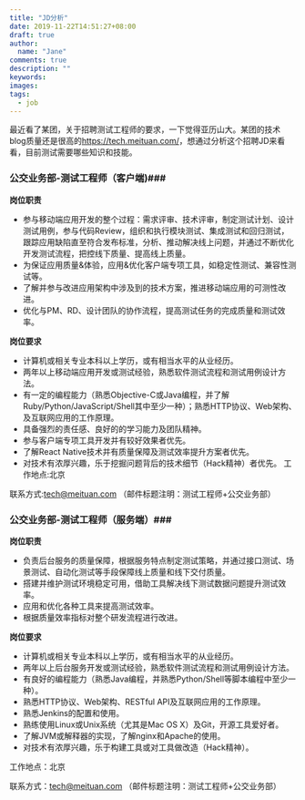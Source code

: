 ```yaml
---
title: "JD分析"
date: 2019-11-22T14:51:27+08:00
draft: true
author:
  name: "Jane"
comments: true
description: ""
keywords:
images:
tags:
  - job
---
```


最近看了某团，关于招聘测试工程师的要求，一下觉得亚历山大。某团的技术blog质量还是很高的<https://tech.meituan.com/>，想通过分析这个招聘JD来看看，目前测试需要哪些知识和技能。

### **公交业务部-测试工程师（客户端)**###

**岗位职责** 

- 参与移动端应用开发的整个过程：需求评审、技术评审，制定测试计划、设计测试用例，参与代码Review，组织和执行模块测试、集成测试和回归测试，跟踪应用缺陷直至符合发布标准，分析、推动解决线上问题，并通过不断优化开发测试流程，把控线下质量、提高线上质量。
- 为保证应用质量&体验，应用&优化客户端专项工具，如稳定性测试、兼容性测试等。
- 了解并参与改进应用架构中涉及到的技术方案，推进移动端应用的可测性改进。
- 优化与PM、RD、设计团队的协作流程，提高测试任务的完成质量和测试效率。

**岗位要求**

- 计算机或相关专业本科以上学历，或有相当水平的从业经历。
- 两年以上移动端应用开发或测试经验，熟悉软件测试流程和测试用例设计方法。
- 有一定的编程能力（熟悉Objective-C或Java编程，并了解Ruby/Python/JavaScript/Shell其中至少一种）；熟悉HTTP协议、Web架构、及互联网应用的工作原理。
- 具备强烈的责任感、良好的的学习能力及团队精神。
- 参与客户端专项工具开发并有较好效果者优先。
- 了解React Native技术并有质量保障及测试效率提升方案者优先。
- 对技术有浓厚兴趣，乐于挖掘问题背后的技术细节（Hack精神）者优先。
工作地点:北京

联系方式:tech@meituan.com （邮件标题注明：测试工程师+公交业务部）


### **公交业务部-测试工程师（服务端）**###

**岗位职责**

- 负责后台服务的质量保障，根据服务特点制定测试策略，并通过接口测试、场景测试、自动化测试等手段保障线上质量和线下交付质量。
- 搭建并维护测试环境稳定可用，借助工具解决线下测试数据问题提升测试效率。
- 应用和优化各种工具来提高测试效率。
- 根据质量效率指标对整个研发流程进行改进。

**岗位要求**

- 计算机或相关专业本科以上学历，或有相当水平的从业经历。
- 两年以上后台服务开发或测试经验，熟悉软件测试流程和测试用例设计方法。
- 有良好的编程能力（熟悉Java编程，并熟悉Python/Shell等脚本编程中至少一种）。
- 熟悉HTTP协议、Web架构、RESTful API及互联网应用的工作原理。
- 熟悉Jenkins的配置和使用。
- 熟练使用Linux或Unix系统（尤其是Mac OS X）及Git，开源工具爱好者。
- 了解JVM或解释器的实现，了解nginx和Apache的使用。
- 对技术有浓厚兴趣，乐于构建工具或对工具做改造（Hack精神）。

工作地点：北京

联系方式：tech@meituan.com （邮件标题注明：测试工程师+公交业务部）